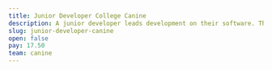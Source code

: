 ```yaml
---
title: Junior Developer College Canine
description: A junior developer leads development on their software. They regularly add new features and innovate on a daily basis.
slug: junior-developer-canine
open: false
pay: 17.50
team: canine
---
```

